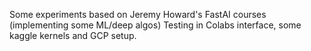 Some experiments based on Jeremy Howard's FastAI courses (implementing some ML/deep algos)
Testing in Colabs interface, some kaggle kernels and GCP setup.
